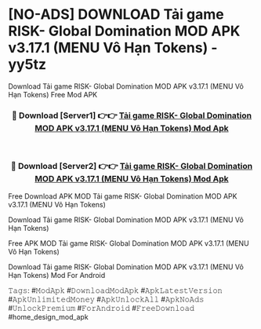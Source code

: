 # [NO-ADS] DOWNLOAD Tải game RISK- Global Domination MOD APK v3.17.1 (MENU Vô Hạn Tokens) - yy5tz
Download Tải game RISK- Global Domination MOD APK v3.17.1 (MENU Vô Hạn Tokens) Free Mod APK

<div align="center">
<h3>🔴 Download [Server1] 👉👉 <a href="https://apk-comot.site?title=Tải_game_RISK-_Global_Domination_MOD_APK_v3.17.1_(MENU_Vô_Hạn_Tokens)">Tải game RISK- Global Domination MOD APK v3.17.1 (MENU Vô Hạn Tokens) Mod Apk</a></h3><br>

<h3>🔴 Download [Server2] 👉👉 <a href="https://apk-comot.site?title=Tải_game_RISK-_Global_Domination_MOD_APK_v3.17.1_(MENU_Vô_Hạn_Tokens)">Tải game RISK- Global Domination MOD APK v3.17.1 (MENU Vô Hạn Tokens) Mod Apk</a></h3>
</div>


Free Download APK MOD Tải game RISK- Global Domination MOD APK v3.17.1 (MENU Vô Hạn Tokens)

Download Tải game RISK- Global Domination MOD APK v3.17.1 (MENU Vô Hạn Tokens) 

Free APK MOD Tải game RISK- Global Domination MOD APK v3.17.1 (MENU Vô Hạn Tokens) 

Download Tải game RISK- Global Domination MOD APK v3.17.1 (MENU Vô Hạn Tokens) Mod For Android

𝚃𝚊𝚐𝚜: #𝙼𝚘𝚍𝙰𝚙𝚔 #𝙳𝚘𝚠𝚗𝚕𝚘𝚊𝚍𝙼𝚘𝚍𝙰𝚙𝚔 #𝙰𝚙𝚔𝙻𝚊𝚝𝚎𝚜𝚝𝚅𝚎𝚛𝚜𝚒𝚘𝚗 #𝙰𝚙𝚔𝚄𝚗𝚕𝚒𝚖𝚒𝚝𝚎𝚍𝙼𝚘𝚗𝚎𝚢 #𝙰𝚙𝚔𝚄𝚗𝚕𝚘𝚌𝚔𝙰𝚕𝚕 #𝙰𝚙𝚔𝙽𝚘𝙰𝚍𝚜 #𝚄𝚗𝚕𝚘𝚌𝚔𝙿𝚛𝚎𝚖𝚒𝚞𝚖 #𝙵𝚘𝚛𝙰𝚗𝚍𝚛𝚘𝚒𝚍 #𝙵𝚛𝚎𝚎𝙳𝚘𝚠𝚗𝚕𝚘𝚊𝚍 #home_design_mod_apk